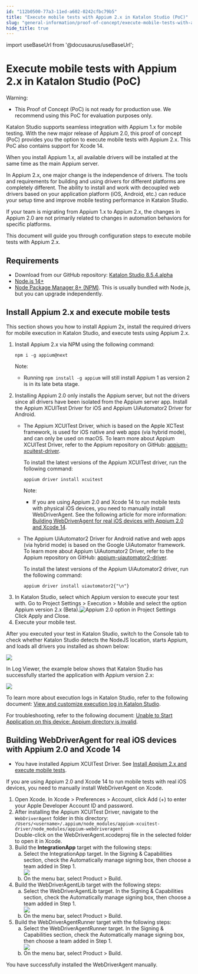 ```yaml
---
id: "112b0500-77a3-11ed-a602-0242cfbc79b5"
title: "Execute mobile tests with Appium 2.x in Katalon Studio (PoC)"
slug: "general-information/proof-of-concept/execute-mobile-tests-with-appium-2.x-in-katalon-studio-poc"
hide_title: true
---
```

import useBaseUrl from '@docusaurus/useBaseUrl';


# <a id="concept-8405" class="anchor_top_offset"/><a id="ariaid-title1" class="anchor_top_offset"/>Execute mobile tests with Appium 2.x in Katalon Studio (PoC)

<div xmlns="http://www.w3.org/1999/xhtml" className="note warning note_warning"><span className="note__title">Warning:</span> <ul className="ul"><li className="li"><p className="p">This Proof of Concept (PoC) is not ready for production use. We recommend using this PoC for evaluation purposes only.</p></li></ul></div>
<p xmlns="http://www.w3.org/1999/xhtml" className="p">Katalon Studio supports seamless integration with Appium 1.x for mobile testing. With the new major release of Appium 2.0, this proof of concept (PoC) provides you the option to execute mobile tests with Appium 2.x. This PoC also contains support for Xcode 14.</p> 
<p xmlns="http://www.w3.org/1999/xhtml" className="p">When you install Appium 1.x, all available drivers will be installed at the same time as the main Appium server.</p> 
<p xmlns="http://www.w3.org/1999/xhtml" className="p">In Appium 2.x, one major change is the independence of drivers. The tools and requirements for building and using drivers for different platforms are completely different. The ability to install and work with decoupled web drivers based on your application platform (iOS, Android, etc.) can reduce your setup time and improve mobile testing performance in Katalon Studio.</p> 
<p xmlns="http://www.w3.org/1999/xhtml" className="p">If your team is migrating from Appium 1.x to Appium 2.x, the changes in Appium 2.0 are not primarily related to changes in automation behaviors for specific platforms.</p> 
<p xmlns="http://www.w3.org/1999/xhtml" className="p">This document will guide you through configuration steps to execute mobile tests with Appium 2.x.</p> 

## Requirements

<div xmlns="http://www.w3.org/1999/xhtml" className="p"><ul className="ul"><li className="li">Download from our GitHub repository: <a className="xref j-external-link" href="https://github.com/katalon-studio/katalon-studio/releases/tag/v8.5.4.alpha" target="_blank">Katalon Studio 8.5.4.alpha</a></li><li className="li"><a className="xref j-external-link" href="https://nodejs.org/en/" target="_blank">Node.js 14+</a></li><li className="li"><a className="xref j-external-link" href="https://www.npmjs.com/" target="_blank">Node Package Manager 8+ (NPM)</a>. This is usually bundled with Node.js, but you can upgrade independently.</li></ul></div>

## <a id="task-5167" class="anchor_top_offset"/>Install Appium 2.x and execute mobile tests

<section xmlns="http://www.w3.org/1999/xhtml" className="section context">This section shows you how to install Appium 2x, install the required drivers for mobile execution in Katalon Studio, and execute tests using Appium 2.x.</section> 
<ol xmlns="http://www.w3.org/1999/xhtml" className="ol steps"><li className="li step stepexpand"><span className="ph cmd">Install Appium 2.x via NPM using the following command:</span><div className="itemgroup info"><pre className="pre codeblock"><code>npm i -g appium@next</code></pre><div className="note note note_note"><span className="note__title">Note:</span> <ul className="ul"><li className="li"><p className="p">Running <code className="ph codeph">npm install -g appium</code> will still install Appium 1 as version 2 is in its late beta stage.</p></li></ul></div></div></li><li className="li step stepexpand"><span className="ph cmd">Installing Appium 2.0 only installs the Appium server, but not the drivers since all drivers have been isolated from the Appium server app. Install the Appium XCUITest Driver for iOS and Appium UiAutomator2 Driver for Android.</span><div className="itemgroup info"><ul className="ul"><li className="li"><p className="p">The Appium XCUITest Driver, which is based on the Apple XCTest framework, is used for iOS native and web apps (via hybrid mode), and can only be used on macOS. To learn more about Appium XCUITest Driver, refer to the Appium repository on GitHub: <a className="xref j-external-link" href="https://github.com/appium/appium-xcuitest-driver" target="_blank">appium-xcuitest-driver</a>. </p><p className="p">To install the latest versions of the Appium XCUITest driver, run the following command:</p><div className="p"><pre className="pre codeblock"><code>appium driver install xcuitest</code></pre><div className="note note note_note"><span className="note__title">Note:</span> <ul className="ul"><li className="li"><p className="p">If you are using Appium 2.0 and Xcode 14 to run mobile tests with physical iOS devices, you need to manually install WebDriverAgent. See the following article for more information: <a className="xref" href="/docs/general-information/proof-of-concept/execute-mobile-tests-with-appium-2.x-in-katalon-studio-poc#task-8515">Building WebDriverAgent for real iOS devices with Appium 2.0 and Xcode 14</a>.</p></li></ul></div></div></li><li className="li"><p className="p">The Appium UiAutomator2 Driver for Android native and web apps (via hybrid mode) is based on the Google UiAutomator framework. To learn more about Appium UiAutomator2 Driver, refer to the Appium repository on GitHub: <a className="xref j-external-link" href="https://github.com/appium/appium-uiautomator2-driver" target="_blank">appium-uiautomator2-driver</a>.</p><p className="p">To install the latest versions of the Appium UiAutomator2 driver, run the following command:</p><div className="p"><pre className="pre codeblock"><code>appium driver install uiautomator2{"\n"}</code></pre></div></li></ul></div></li><li className="li step stepexpand"><span className="ph cmd">In Katalon Studio, select which Appium version to execute your test with. Go to <span className="ph uicontrol">Project Settings</span> &gt; <span className="ph uicontrol">Execution</span> &gt; <span className="ph uicontrol">Mobile</span> and select the option <span className="ph uicontrol">Appium version 2.x (Beta)</span>.<img className="image" width={600} src={useBaseUrl("/1151c6e0-77a3-11ed-a602-0242cfbc79b5.png")} alt="Appium 2.0 option in Project Settings" /></span><div className="itemgroup info">Click <span className="ph uicontrol">Apply and Close</span>.</div></li><li className="li step stepexpand"><span className="ph cmd">Execute your mobile test.</span></li></ol> 
<section xmlns="http://www.w3.org/1999/xhtml" className="section result">After you executed your test in Katalon Studio, switch to the <span className="ph uicontrol">Console</span> tab to check whether Katalon Studio detects the NodeJS location, starts Appium, and loads all drivers you installed as shown below:<p className="p"><img className="image" src={useBaseUrl("/10efd0c0-77a3-11ed-a602-0242cfbc79b5.png")} /></p>In <span className="ph uicontrol">Log Viewer</span>, the example below shows that Katalon Studio has successfully started the application with Appium version 2.x:<p className="p"><img className="image" src={useBaseUrl("/11552240-77a3-11ed-a602-0242cfbc79b5.png")} /></p><p className="p">To learn more about execution logs in Katalon Studio, refer to the following document: <a className="xref" href="/docs/analyze/reports/view-test-reports/view-test-reports-in-katalon-studio/view-and-customize-execution-log-in-katalon-studio">View and customize execution log in <span className="ph">Katalon Studio</span></a>.</p><p className="p">For troubleshooting, refer to the following document: <a className="xref" href="/docs/author/troubleshooting-for-test-authoring/troubleshoot-mobile-automated-testing/unable-to-start-application-on-this-device-appium-directory-is-invalid">Unable to Start Application on this device: Appium directory is invalid</a>.</p></section> 

## <a id="task-8515" class="anchor_top_offset"/>Building WebDriverAgent for real iOS devices with Appium 2.0 and Xcode 14

<div xmlns="http://www.w3.org/1999/xhtml" className="section prereq p"><ul className="ul"><li className="li"><p className="p">You have installed Appium XCUITest Driver. See <a className="xref" href="/docs/general-information/proof-of-concept/execute-mobile-tests-with-appium-2.x-in-katalon-studio-poc#task-5167">Install Appium 2.x and execute mobile tests</a>.</p></li></ul></div>
<section xmlns="http://www.w3.org/1999/xhtml" className="section context">If you are using Appium 2.0 and Xcode 14 to run mobile tests with real iOS devices, you need to manually install WebDriverAgent on Xcode.</section> 
<ol xmlns="http://www.w3.org/1999/xhtml" className="ol steps"><li className="li step stepexpand"><span className="ph cmd">Open Xcode. In <span className="ph uicontrol">Xcode</span> &gt; <span className="ph uicontrol">Preferences</span> &gt; <span className="ph uicontrol">Account</span>, click <span className="ph uicontrol">Add (+)</span> to enter your Apple Developer Account ID and password.</span></li><li className="li step stepexpand"><span className="ph cmd">After installing the Appium XCUITest Driver, navigate to the <code className="ph codeph">WebDriverAgent</code> folder in this directory: <code className="ph codeph">/Users/&lt;username&gt;/.appium/node_modules/appium-xcuitest-driver/node_modules/appium-webdriveragent</code></span><div className="itemgroup info">Double-click on the <span className="ph uicontrol">WebDriverAgent.xcodeproj</span> file in the selected folder to open it in Xcode.</div></li><li className="li step stepexpand"><span className="ph cmd">Build the <strong className="ph b">IntegrationApp</strong> target with the following steps:</span><ol type="a" className="ol substeps"><li className="li substep substepexpand"><span className="ph cmd">Select the <span className="ph uicontrol">IntegrationApp</span> target. In the <span className="ph uicontrol">Signing &amp; Capabilities</span> section, check the <span className="ph uicontrol">Automatically manage signing</span> box, then choose a team added in Step 1.</span><div className="itemgroup stepxmp"><img className="image" src={useBaseUrl("/1158f2d0-77a3-11ed-a602-0242cfbc79b5.png")} /></div></li><li className="li substep substepexpand"><span className="ph cmd">On the menu bar, select <span className="ph uicontrol">Product</span> &gt; <span className="ph uicontrol">Build</span>.</span></li></ol></li><li className="li step stepexpand"><span className="ph cmd">Build the <span className="ph uicontrol">WebDriverAgentLib</span> target with the following steps: </span><ol type="a" className="ol substeps"><li className="li substep substepexpand"><span className="ph cmd">Select the <span className="ph uicontrol">WebDriverAgentLib</span> target. In the <span className="ph uicontrol">Signing &amp; Capabilities</span> section, check the <span className="ph uicontrol">Automatically manage signing</span> box, then choose a team added in Step 1.</span><div className="itemgroup stepxmp"><img className="image" src={useBaseUrl("/113eb410-77a3-11ed-a602-0242cfbc79b5.png")} /></div></li><li className="li substep substepexpand"><span className="ph cmd">On the menu bar, select <span className="ph uicontrol">Product</span> &gt; <span className="ph uicontrol">Build</span>.</span></li></ol></li><li className="li step stepexpand"><span className="ph cmd">Build the <span className="ph uicontrol">WebDriverAgentRunner</span> target with the following steps:</span><ol type="a" className="ol substeps"><li className="li substep substepexpand"><span className="ph cmd">Select the <span className="ph uicontrol">WebDriverAgentRunner</span> target. In the <span className="ph uicontrol">Signing &amp; Capabilities</span> section, check the <span className="ph uicontrol">Automatically manage signing</span> box, then choose a team added in Step 1.</span><div className="itemgroup stepxmp"><img className="image" src={useBaseUrl("/115d3890-77a3-11ed-a602-0242cfbc79b5.png")} /></div></li><li className="li substep substepexpand"><span className="ph cmd">On the menu bar, select <span className="ph uicontrol">Product</span> &gt; <span className="ph uicontrol">Build</span>.</span></li></ol></li></ol> 
<section xmlns="http://www.w3.org/1999/xhtml" className="section result">You have successfully installed the WebDriverAgent manually.</section> 
